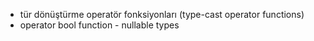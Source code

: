 - tür dönüştürme operatör fonksiyonları (type-cast operator functions)
- operator bool function - nullable types
